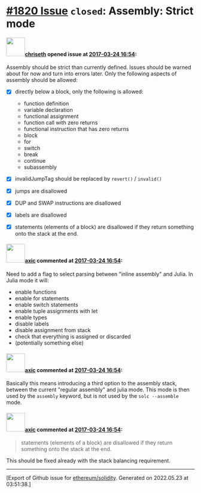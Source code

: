 # [\#1820 Issue](https://github.com/ethereum/solidity/issues/1820) `closed`: Assembly: Strict mode

#### <img src="https://avatars.githubusercontent.com/u/9073706?v=4" width="50">[chriseth](https://github.com/chriseth) opened issue at [2017-03-24 16:54](https://github.com/ethereum/solidity/issues/1820):

Assembly should be strict than currently defined. Issues should be warned about for now and turn into errors later. Only the following aspects of assembly should be allowed:

 - [x] directly below a block, only the following is allowed:
   - function definition
   - variable declaration
   - functional assignment
   - function call with zero returns
   - functional instruction that has zero returns
   - block
   - for
   - switch
   - break
   - continue
   - subassembly
- [x] invalidJumpTag should be replaced by `revert()` / `invalid()`
- [x] jumps are disallowed
- [x] DUP and SWAP instructions are disallowed
- [x] labels are disallowed
- [x] statements (elements of a block) are disallowed if they return something onto the stack at the end.


#### <img src="https://avatars.githubusercontent.com/u/20340?v=4" width="50">[axic](https://github.com/axic) commented at [2017-03-24 16:54](https://github.com/ethereum/solidity/issues/1820#issuecomment-297452948):

Need to add a flag to select parsing between "inline assembly" and Julia. In Julia mode it will:

- enable functions
- enable for statements
- enable switch statements
- enable tuple assignments with let
- enable types
- disable labels
- disable assignment from stack
- check that everything is assigned or discarded
- (potentially something else)

#### <img src="https://avatars.githubusercontent.com/u/20340?v=4" width="50">[axic](https://github.com/axic) commented at [2017-03-24 16:54](https://github.com/ethereum/solidity/issues/1820#issuecomment-313138755):

Basically this means introducing a third option to the assembly stack, between the current "regular assembly" and julia mode. This mode is then used by the `assembly` keyword, but is not used by the `solc --assemble` mode.

#### <img src="https://avatars.githubusercontent.com/u/20340?v=4" width="50">[axic](https://github.com/axic) commented at [2017-03-24 16:54](https://github.com/ethereum/solidity/issues/1820#issuecomment-355713470):

> statements (elements of a block) are disallowed if they return something onto the stack at the end.

This should be fixed already with the stack balancing requirement.


-------------------------------------------------------------------------------



[Export of Github issue for [ethereum/solidity](https://github.com/ethereum/solidity). Generated on 2022.05.23 at 03:51:38.]
